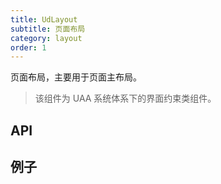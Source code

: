 ```yaml
---
title: UdLayout
subtitle: 页面布局
category: layout
order: 1
---
```


页面布局，主要用于页面主布局。

> 该组件为 UAA 系统体系下的界面约束类组件。

## API

<!-- ud-ts("index.tsx", "IUdLayoutProps") -->

## 例子

<!-- ud-demo("基本用法", "最基本的用法", "demos/basic.tsx") -->

<!-- ud-demo("组合使用", "较为实际的用法", "demos/complex.tsx") -->
